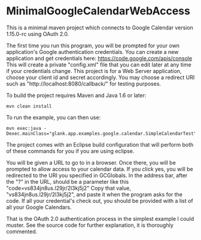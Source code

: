 MinimalGoogleCalendarWebAccess
==============================

This is a minimal maven project which connects to Google Calendar version 1.15.0-rc using OAuth 2.0.

The first time you run this program, you will be prompted for your own application's Google authentication credentials.
You can create a new application and get credentials here: https://code.google.com/apis/console
This will create a private "config.xml" file that you can edit later at any time if your credentials change.
This project is for a Web Server application, choose your client id and secret accordingly.
You may choose a redirect URI such as "http://localhost:8080/callback/" for testing purposes.

To build the project requires Maven and Java 1.6 or later:

    mvn clean install

To run the example, you can then use:

    mvn exec:java -Dexec.mainClass="glank.app.examples.google.calendar.SimpleCalendarTest"

The project comes with an Eclipse build configuration that will perform both of these commands for you if you are using eclipse.

You will be given a URL to go to in a browser. Once there, you will be prompted to allow access to your calendar data.
If you click yes, you will be redirected to the URI you specified in GCGlobals.
In the address bar, after the "?" in the URL, should be a parameter like this "code=vs834jn8us.l29jr/2l3kj5j2"
Copy that value, "vs834jn8us.l29jr/2l3kj5j2", and paste it when the program asks for the code.
If all your credential's check out, you should be provided with a list of all your Google Calendars.

That is the OAuth 2.0 authentication process in the simplest example I could muster.
See the source code for further explanation, it is thoroughly commented.
